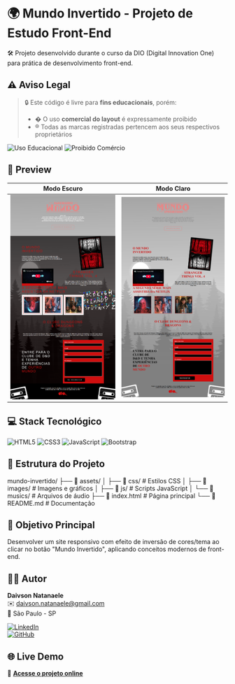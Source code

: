 # 🌍 Mundo Invertido - Projeto de Estudo Front-End

🛠️ Projeto desenvolvido durante o curso da DIO (Digital Innovation One) para prática de desenvolvimento front-end.

## ⚠️ Aviso Legal

> 🔒 Este código é livre para **fins educacionais**, porém:
> - � O uso **comercial do layout** é expressamente proibido
> - ®️ Todas as marcas registradas pertencem aos seus respectivos proprietários

![Uso Educacional](https://img.shields.io/badge/📚-Uso%20Educacional-blue)
![Proibido Comércio](https://img.shields.io/badge/🚫-Proibido%20Uso%20Comercial-red)


## 🎨 Preview

| Modo Escuro | Modo Claro |
|-------------|------------|
| ![Dark Mode](https://github.com/ClarckDaivson/mundoinvertido/blob/main/assets/images/modeloDark.png) | ![Light Mode](https://github.com/ClarckDaivson/mundoinvertido/blob/main/assets/images/modeloLight.png) |

## 💻 Stack Tecnológico

![HTML5](https://img.shields.io/badge/-HTML5-E34F26?logo=html5&logoColor=white)
![CSS3](https://img.shields.io/badge/-CSS3-1572B6?logo=css3)
![JavaScript](https://img.shields.io/badge/-JavaScript-F7DF1E?logo=javascript&logoColor=black)
![Bootstrap](https://img.shields.io/badge/-Bootstrap-7952B3?logo=bootstrap)

## 📂 Estrutura do Projeto
mundo-invertido/
├── 📁 assets/
│ ├── 📁 css/ # Estilos CSS
│ ├── 📁 images/ # Imagens e gráficos
│ ├── 📁 js/ # Scripts JavaScript
│ └── 📁 musics/ # Arquivos de áudio
├── 📄 index.html # Página principal
└── 📄 README.md # Documentação


## 🎯 Objetivo Principal

Desenvolver um site responsivo com efeito de inversão de cores/tema ao clicar no botão "Mundo Invertido", aplicando conceitos modernos de front-end.

## 👨‍💻 Autor

**Daivson Natanaele**  
✉️ daivson.natanaele@gmail.com  
📍 São Paulo - SP

[![LinkedIn](https://img.shields.io/badge/-LinkedIn-0A66C2?logo=linkedin)](https://www.linkedin.com/in/daivson-natanaele-5834b745/)  
[![GitHub](https://img.shields.io/badge/-GitHub-181717?logo=github)](https://github.com/ClarckDaivson)

## 🌐 Live Demo

🔗 **[Acesse o projeto online](https://clarckdaivson.github.io/mundoinvertido/)**

